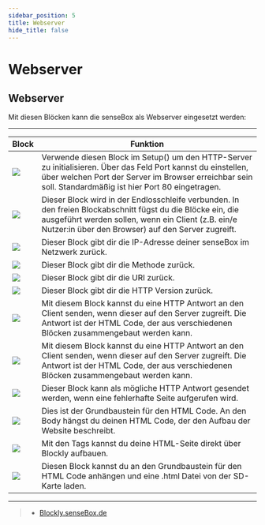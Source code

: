 ```yaml
---
sidebar_position: 5
title: Webserver
hide_title: false
---
```


# Webserver

## Webserver

Mit diesen Blöcken kann die senseBox als Webserver eingesetzt werden:

______________________________________________________________________________
| Block | Funktion |
| ---- | ----- |
|![](/img/blockly-bilder/web-server/blockly-Web-Web-1.svg)| Verwende diesen Block im Setup() um den HTTP-Server zu initialisieren. Über das Feld Port kannst du einstellen, über welchen Port der Server im Browser erreichbar sein soll. Standardmäßig ist hier Port 80 eingetragen.|
|![](/img/blockly-bilder/web-server/blockly-Web-Web-2.svg)|Dieser Block wird in der Endlosschleife verbunden. In den freien Blockabschnitt fügst du die Blöcke ein, die ausgeführt werden sollen, wenn ein Client (z.B. ein/e Nutzer:in über den Browser) auf den Server zugreift.|
| ![](/img/blockly-bilder/web-server/blockly-Web-Web-3.svg)| Dieser Block gibt dir die IP-Adresse deiner senseBox im Netzwerk zurück.|
| ![](/img/blockly-bilder/web-server/blockly-Web-Web-4.svg)|Dieser Block gibt dir die Methode zurück.|
| ![](/img/blockly-bilder/web-server/blockly-Web-Web-5.svg)| Dieser Block gibt dir die URI zurück.|
| ![](/img/blockly-bilder/web-server/blockly-Web-Web-6.svg)|Dieser Block gibt dir die HTTP Version zurück.|
| ![](/img/blockly-bilder/web-server/blockly-Web-Web-7.svg)|Mit diesem Block kannst du eine HTTP Antwort an den Client senden, wenn dieser auf den Server zugreift. Die Antwort ist der HTML Code, der aus verschiedenen Blöcken zusammengebaut werden kann.|
| ![](/img/blockly-bilder/web-server/blockly-Web-Web-8.svg)|Mit diesem Block kannst du eine HTTP Antwort an den Client senden, wenn dieser auf den Server zugreift. Die Antwort ist der HTML Code, der aus verschiedenen Blöcken zusammengebaut werden kann.|
| ![](/img/blockly-bilder/web-server/blockly-Web-Web-9.svg)|Dieser Block kann als mögliche HTTP Antwort gesendet werden, wenn eine fehlerhafte Seite aufgerufen wird.|
| ![](/img/blockly-bilder/web-server/blockly-Web-Web-10.svg)|Dies ist der Grundbaustein für den HTML Code. An den Body hängst du deinen HTML Code, der den Aufbau der Website beschreibt.|
| ![](/img/blockly-bilder/web-server/blockly-Web-Web-11.svg)|Mit den Tags kannst du deine HTML-Seite direkt über Blockly aufbauen.|
| ![](/img/blockly-bilder/web-server/blockly-Web-Web-2.svg)|Diesen Block kannst du an den Grundbaustein für den HTML Code anhängen und eine .html Datei von der SD-Karte laden.|
______________________________________________________________________________


> - [Blockly.senseBox.de](https://blockly.sensebox.de/)



